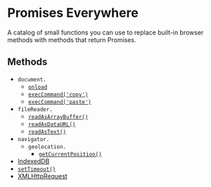 # Promises Everywhere

A catalog of small functions you can use to replace built-in browser methods with methods that return Promises.

## Methods
- `document.`
  - [`onload`](./content/api/document/onload.md)
  - [`execCommand('copy')`](./content/api/document/copy.md)
  - [`execCommand('paste')`](./content/api/document/paste.md)
- `fileReader.`
  - [`readAsArrayBuffer()`](./content/api/filereader/readAsArrayBuffer.md)
  - [`readAsDataURL()`](./content/api/filereader/readAsDataURL.md)
  - [`readAsText()`](./content/api/filereader/readAsText.md)
- `navigator.`
  - `geolocation.`
    - [`getCurrentPosition()`](./content/api/navigator/geolocation/getCurrentPosition.md)
- [IndexedDB](./content/api/IndexedDB.md)
- [`setTimeout()`](./content/api/setTimeout.md)
- [XMLHttpRequest](./content/api/XMLHttpRequest.md)
